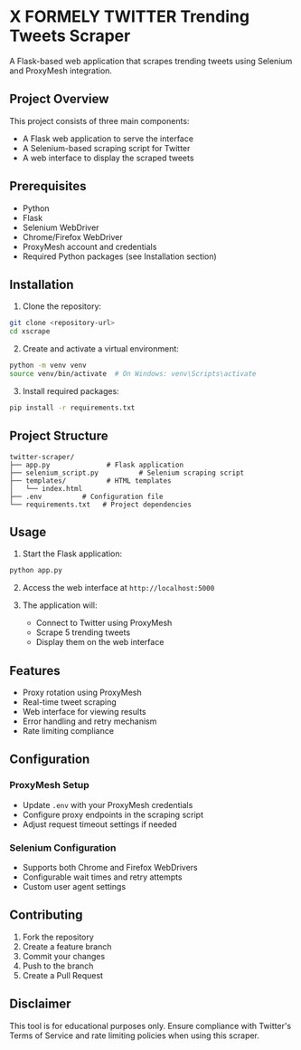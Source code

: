# X FORMELY TWITTER Trending Tweets Scraper

A Flask-based web application that scrapes trending tweets using Selenium and ProxyMesh integration.

## Project Overview

This project consists of three main components:
- A Flask web application to serve the interface
- A Selenium-based scraping script for Twitter
- A web interface to display the scraped tweets

## Prerequisites

- Python
- Flask
- Selenium WebDriver
- Chrome/Firefox WebDriver
- ProxyMesh account and credentials
- Required Python packages (see Installation section)

## Installation

1. Clone the repository:
```bash
git clone <repository-url>
cd xscrape
```

2. Create and activate a virtual environment:
```bash
python -m venv venv
source venv/bin/activate  # On Windows: venv\Scripts\activate
```

3. Install required packages:
```bash
pip install -r requirements.txt
```

## Project Structure

```
twitter-scraper/
├── app.py              # Flask application
├── selenium_script.py          # Selenium scraping script
├── templates/          # HTML templates
│   └── index.html
├── .env          # Configuration file
└── requirements.txt   # Project dependencies
```

## Usage

1. Start the Flask application:
```bash
python app.py
```

2. Access the web interface at `http://localhost:5000`

3. The application will:
   - Connect to Twitter using ProxyMesh
   - Scrape 5 trending tweets
   - Display them on the web interface

## Features

- Proxy rotation using ProxyMesh
- Real-time tweet scraping
- Web interface for viewing results
- Error handling and retry mechanism
- Rate limiting compliance

## Configuration

### ProxyMesh Setup
- Update `.env` with your ProxyMesh credentials
- Configure proxy endpoints in the scraping script
- Adjust request timeout settings if needed

### Selenium Configuration
- Supports both Chrome and Firefox WebDrivers
- Configurable wait times and retry attempts
- Custom user agent settings

## Contributing

1. Fork the repository
2. Create a feature branch
3. Commit your changes
4. Push to the branch
5. Create a Pull Request

## Disclaimer

This tool is for educational purposes only. Ensure compliance with Twitter's Terms of Service and rate limiting policies when using this scraper.
